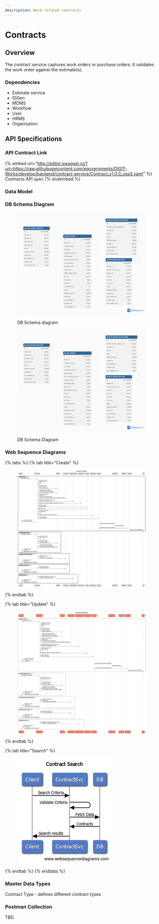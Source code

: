 ```yaml
---
description: Work related contracts
---
```


# Contracts

## Overview

The contract service captures work orders or purchase orders. It validates the work order against the estimate(s). &#x20;

### Dependencies

* Estimate service
* IDGen
* MDMS
* Workflow
* User
* HRMS
* Organisation

## API Specifications

### API Contract Link

{% embed url="http://editor.swagger.io/?url=https://raw.githubusercontent.com/egovernments/DIGIT-Works/develop/backend/contract-service/Contract_v1.0.0_oas3.yaml" %}
Contracts API spec
{% endembed %}

### Data Model&#x20;

### DB Schema Diagram

<div>

<figure><img src="https://github.com/egovernments/DIGIT-Works/blob/PFM-1050/backend/contract-service/Contract%20Service%20ER%20diagram.png?raw=true" alt=""><figcaption><p>DB Schema diagram</p></figcaption></figure>

 

<figure><img src="https://github.com/egovernments/DIGIT-Works/blob/develop/backend/contract-service/Contract%20Service%20ER%20diagram.png?raw=true" alt=""><figcaption><p>DB Schema Diagram</p></figcaption></figure>

</div>

### Web Sequence Diagrams

{% tabs %}
{% tab title="Create" %}
<figure><img src="https://github.com/egovernments/DIGIT-Works/blob/develop/backend/contract-service/docs/SequenceDiagrams/pngs/ContractCreation.png?raw=true" alt=""><figcaption></figcaption></figure>
{% endtab %}

{% tab title="Update" %}
<figure><img src="https://github.com/egovernments/DIGIT-Works/blob/develop/backend/contract-service/docs/SequenceDiagrams/pngs/ContractUpdation.png?raw=true" alt=""><figcaption></figcaption></figure>
{% endtab %}

{% tab title="Search" %}
<figure><img src="../../../../../.gitbook/assets/Contract Search.png" alt=""><figcaption></figcaption></figure>


{% endtab %}
{% endtabs %}

### Master Data Types

Contract Type - defines different contract types



### Postman Collection

TBD



